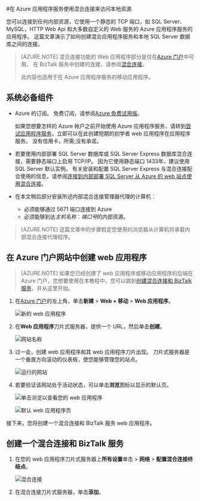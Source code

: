 <properties 
    pageTitle="在 Azure 应用程序服务使用混合连接来访问本地资源" 
    description="创建一个 web 应用程序在 Azure 应用程序服务和内部资源，它使用一个静态的 TCP 端口之间的连接" 
    services="app-service" 
    documentationCenter="" 
    authors="cephalin" 
    manager="wpickett" 
    editor="mollybos"/>

<tags 
    ms.service="app-service" 
    ms.workload="na" 
    ms.tgt_pltfrm="na" 
    ms.devlang="na" 
    ms.topic="article" 
    ms.date="02/03/2016" 
    ms.author="cephalin"/>

#<a name="access-on-premises-resources-using-hybrid-connections-in-azure-app-service"></a>在 Azure 应用程序服务使用混合连接来访问本地资源

您可以连接到任何内部资源，它使用一个静态的 TCP 端口，如 SQL Server、 MySQL，HTTP Web Api 和大多数自定义的 Web 服务的 Azure 应用程序服务的应用程序。 这篇文章演示了如何创建混合应用程序服务和本地 SQL Server 数据库之间的连接。

> [AZURE.NOTE] 混合连接功能的 Web 应用程序部分是仅在[Azure 门户](https://portal.azure.com)中可用。 在 BizTalk 服务中创建的连接，请参阅[混合连接](http://go.microsoft.com/fwlink/p/?LinkID=397274)。 
> 
> 此内容也适用于在 Azure 应用程序服务的移动应用程序。 

## <a name="prerequisites"></a>系统必备组件
- Azure 的订阅。 免费订阅，请参阅[Azure 免费试用版](https://azure.microsoft.com/pricing/free-trial/)。 
 
    如果您想要怎样的 Azure 帐户之前开始使用 Azure 应用程序服务，请转到[尝试应用程序服务](http://go.microsoft.com/fwlink/?LinkId=523751)，立即可以在此创建短期的初学者 web 应用程序在应用程序服务。 没有信用卡，所需;没有承诺。

- 若要使用内部部署 SQL Server 数据库或 SQL Server Express 数据库混合连接，需要静态端口上启用 TCP/IP。 因为它使用静态端口 1433年，建议使用 SQL Server 默认实例。 有关安装和配置 SQL Server Express 与混合连接配合使用的信息，请参阅[连接到内部部署 SQL Server 从 Azure 的 web 站点使用混合连接](http://go.microsoft.com/fwlink/?LinkID=397979)。

- 在本文稍后部分安装所述内部混合连接管理器代理的计算机︰

    - 必须能够通过 5671 端口连接到 Azure
    - 必须能够到达*主机名称*︰*端口号*的内部资源。 

> [AZURE.NOTE] 这篇文章中的步骤假定您使用的浏览器从计算机将承载内部混合连接代理程序。


## <a name="create-a-web-app-in-the-azure-portal"></a>在 Azure 门户网站中创建 web 应用程序 ##

> [AZURE.NOTE] 如果您已经创建了 web 应用程序或移动应用程序的后端在 Azure 门户，您想要使用在本教程中，您可以跳到[创建混合连接和 BizTalk 服务](#CreateHC)，并从这里开始。

1. 在[Azure 门户](https://portal.azure.com)的左上角，单击**新建** > **Web + 移动** > **Web 应用程序**。
    
    ![新的 web 应用程序][NewWebsite]
    
2. 在**Web 应用程序**刀片式服务器，提供一个 URL，然后单击**创建**。 
    
    ![网站名称][WebsiteCreationBlade]
    
3. 过一会，创建 web 应用程序和其 web 应用程序刀片出现。 刀片式服务器是一个垂直方向滚动的仪表板，使您能够管理您的站点。
    
    ![运行的网站][WebSiteRunningBlade]
    
4. 若要验证该网站处于活动状态，可以单击**浏览**图标以显示的默认页。
    
    ![单击浏览以查看您的 web 应用程序][Browse]
    
    ![默认 web 应用程序页][DefaultWebSitePage]
    
接下来，您将创建一个混合连接和 BizTalk 服务 web 应用程序。

<a name="CreateHC"></a>
## <a name="create-a-hybrid-connection-and-a-biztalk-service"></a>创建一个混合连接和 BizTalk 服务 ##

1. 在您的 web 应用程序刀片式服务器上**所有设置**单击 > **网络** > **配置混合连接终结点**。
    
    ![混合连接][CreateHCHCIcon]
    
2. 在混合连接刀片式服务器，单击**添加**。
    
    <!-- ![Add a hybrid connnection][CreateHCAddHC]
-->
    
3. 将打开**添加混合连接**刀片式服务器。  由于这是您第一次混合连接，预先选择的**新的混合连接**选项，并为您**创建混合连接**刀片式服务器打开。
    
    ![创建一个混合连接][TwinCreateHCBlades]
    
    在**创建混合连接刀片**具有︰
    - 对于**名称**提供连接的名称。
    - 对于**主机名**，请输入所需资源的内部计算机的名称。
    - 对于**端口**，请输入内部资源使用 (SQL Server 默认实例的 1433) 的端口号。
    - 单击**Biz 交谈服务**


4. 打开**创建的 BizTalk 服务**刀片式服务器。 为 BizTalk 服务，输入一个名称，然后单击**确定**。
    
    ![创建 BizTalk 服务][CreateHCCreateBTS]
    
    **创建的 BizTalk 服务**刀片式服务器关闭，您将返回到**创建混合连接**刀片式服务器。
    
5. 在创建混合连接刀片式服务器，请单击**确定**。 
    
    ![单击确定][CreateBTScomplete]
    
6. 当该过程完成后时，通知区域中的门户将通知您已成功创建该连接。
    < ！---托多

    在此步骤中，一切都将失败。 我无法试用门户中创建的 BizTalk 服务。 切换到经典的门户网站 （完整门户），并创建的 BizTalk 服务，但看起来没有使您可以连接它们完成创建混合连接步骤后，您将收到以下错误未能创建混合连接 RelecIoudHC。 名称空间 'Microsoft.BizTaIkServices 的 api 版本 2014年-06-01 中找不到的资源类型。
    
    该错误指示它找不到类型，而不是实例。
    ![成功通知][CreateHCSuccessNotification]
    -->
7. 在 web 应用程序的刀片，**混合连接**图标现在显示已创建了 1 个混合连接。
    
    ![创建一个混合连接][CreateHCOneConnectionCreated]
    
此时，您已完成云混合连接基础结构的重要组成部分。 接下来，您将创建相应的内部部分。

<a name="InstallHCM"></a>
## <a name="install-the-on-premises-hybrid-connection-manager-to-complete-the-connection"></a>安装内部混合连接管理器才能完成连接 ##

1. 在 web 应用程序的刀片式服务器，单击**所有设置** > **网络** > **配置混合连接终结点**。 
    
    ![混合的连接图标][HCIcon]
    
2. 在**混合连接**刀片式服务器，最近添加终结点的**状态**列中显示**未连接**。 单击要配置的连接。
    
    ![未连接][NotConnected]
    
    打开混合连接刀片式服务器。
    
    ![NotConnectedBlade][NotConnectedBlade]
    
3. 在刀片式服务器，单击**侦听器设置**。
    
    ![单击侦听器设置][ClickListenerSetup]
    
4. 打开刀片式服务器**混合连接属性**。 在**内部部署混合连接管理器**中，选择**要安装，请单击此处**。
    
    ![若要安装，请单击此处][ClickToInstallHCM]
    
5. 在应用程序运行安全警告对话框中，选择**运行**以继续。
    
    ![选择运行以继续][ApplicationRunWarning]
    
6.  在**用户帐户控制**对话框中，选择**是**。
    
    ![选择是][UAC]
    
7. 下载并安装用于您混合连接管理器。 
    
    ![安装][HCMInstalling]
    
8. 当安装完成时，单击**关闭**。
    
    ![单击关闭][HCMInstallComplete]
    
    在**混合连接**刀片式服务器，**状态**列现在显示**已连接**。 
    
    ![连接的状态][HCStatusConnected]

现在，混合连接基础结构已完成，可以创建一个混合应用程序，使用它。 

>[AZURE.NOTE]以下各节说明了如何与后端移动应用程序的.NET 项目使用混合连接。

## <a name="configure-the-mobile-app-net-backend-project-to-connect-to-the-sql-server-database"></a>移动应用程序的.NET 后端将项目配置为连接到 SQL Server 数据库

在应用程序服务移动应用程序的.NET 后端项目是只是 ASP.NET web 应用程序与其他的移动应用程序 SDK 安装和初始化。 若要为移动应用程序的后端使用 web 应用程序，您必须[下载并初始化移动应用程序的.NET 后端 SDK](../app-service-mobile/app-service-mobile-dotnet-backend-how-to-use-server-sdk.md#install-sdk)。  

用于移动应用程序，您还需要定义内部数据库的连接字符串和修改的后端，以使用此连接。 

1. 在解决方案资源管理器在 Visual Studio 中，打开您的移动应用程序的.NET 后端的 Web.config 文件，找到**connectionStrings**部分，添加一个新的 SqlClient 条目，如下所示，指向本地 SQL Server 数据库︰

        <add name="OnPremisesDBConnection"
         connectionString="Data Source=OnPremisesServer,1433;
         Initial Catalog=OnPremisesDB;
         User ID=HybridConnectionLogin;
         Password=<**secure_password**>;
         MultipleActiveResultSets=True"
         providerName="System.Data.SqlClient" />

    请记住，替换`<**secure_password**>` *HybridConnectionLogin*为您创建的密码与此字符串中。

3. 单击**保存**保存 Web.config 文件的 Visual Studio 中。

    > [AZURE.NOTE]在本地计算机上运行时使用此连接的设置。 Azure 中运行时，此设置将覆盖在门户中定义的连接设置。

4. 展开**模型**文件夹，然后打开数据模型文件中，在*Context.cs*中结束。

6. 修改**DbContext**实例构造函数传递值`OnPremisesDBConnection`基**DbContext**构造函数类似于下面的代码段︰

        public class hybridService1Context : DbContext
        {
            public hybridService1Context()
                : base("OnPremisesDBConnection")
            {
            }
        }

    服务现在将使用 SQL Server 数据库的新连接。

## <a name="update-the-mobile-app-backend-to-use-the-on-premises-connection-string"></a>更新移动应用程序后端要使用的内部连接字符串

接下来，您需要添加此新的连接字符串的应用程序设置，以便可以从 Azure 使用它。  

1. 回在[Azure 的门户网站](https://portal.azure.com)在您的移动应用程序的 web 应用程序后端代码，请单击**所有设置**，再选择**应用程序设置**。

3. 在**Web 应用程序设置**刀片式服务器，向下滚动到**连接字符串**并添加名为新的**SQL Server**连接字符串`OnPremisesDBConnection`类似的值与`Server=OnPremisesServer,1433;Database=OnPremisesDB;User ID=HybridConnectionsLogin;Password=<**secure_password**>`。

    更换`<**secure_password**>`与本地数据库的安全密码。

    ![内部数据库的连接字符串](./media/web-sites-hybrid-connection-get-started/set-sql-server-database-connection.png)

2. 按**保存**以保存的混合连接和您刚创建的连接字符串。

此时您可以重新发布服务器项目并测试与您现有的手机应用程序客户端的新连接。 将读取和写入使用混合连接的内部数据库数据。

<a name="NextSteps"></a>
## <a name="next-steps"></a>下一步行动 ##

- 有关创建 ASP.NET web 应用程序使用混合连接的信息，请参阅[连接到内部部署 SQL Server 从 Azure 的 web 站点使用混合连接](http://go.microsoft.com/fwlink/?LinkID=397979)。 

### <a name="additional-resources"></a>其他资源

[混合连接概述](http://go.microsoft.com/fwlink/p/?LinkID=397274)

[乔什扭转引入了混合连接 （频道 9 视频）](http://channel9.msdn.com/Shows/Azure-Friday/Josh-Twist-introduces-hybrid-connections)

[混合连接 web 站点](https://azure.microsoft.com/services/biztalk-services/)

[BizTalk 服务︰ 仪表板、 显示器、 比例、 配置和混合连接选项卡](../biztalk-services/biztalk-dashboard-monitor-scale-tabs.md)

[构建无缝应用程序可移植性 (视频频道 9) 与真实的混合云](http://channel9.msdn.com/events/TechEd/NorthAmerica/2014/DCIM-B323#fbid=)

[从 Azure 移动服务使用混合连接 （频道 9 视频） 连接到内部部署 SQL Server](http://channel9.msdn.com/Series/Windows-Azure-Mobile-Services/Connect-to-an-on-premises-SQL-Server-from-Azure-Mobile-Services-using-Hybrid-Connections)

## <a name="whats-changed"></a>会发生什么变化
* 有关更改网站为应用程序服务的指南，请参阅︰ [Azure 应用程序服务，并对现有的 Azure 服务及其影响](http://go.microsoft.com/fwlink/?LinkId=529714)

<!-- IMAGES -->
[New]:./media/web-sites-hybrid-connection-get-started/B01New.png
[NewWebsite]:./media/web-sites-hybrid-connection-get-started/B02NewWebsite.png
[WebsiteCreationBlade]:./media/web-sites-hybrid-connection-get-started/B03WebsiteCreationBlade.png
[WebSiteRunningBlade]:./media/web-sites-hybrid-connection-get-started/B04WebSiteRunningBlade.png
[Browse]:./media/web-sites-hybrid-connection-get-started/B05Browse.png
[DefaultWebSitePage]:./media/web-sites-hybrid-connection-get-started/B06DefaultWebSitePage.png
[CreateHCHCIcon]:./media/web-sites-hybrid-connection-get-started/C01CreateHCHCIcon.png
[CreateHCAddHC]:./media/web-sites-hybrid-connection-get-started/C02CreateHCAddHC.png
[TwinCreateHCBlades]:./media/web-sites-hybrid-connection-get-started/C03TwinCreateHCBlades.png
[CreateHCCreateBTS]:./media/web-sites-hybrid-connection-get-started/C04CreateHCCreateBTS.png
[CreateBTScomplete]:./media/web-sites-hybrid-connection-get-started/C05CreateBTScomplete.png
[CreateHCSuccessNotification]:./media/web-sites-hybrid-connection-get-started/C06CreateHCSuccessNotification.png
[CreateHCOneConnectionCreated]:./media/web-sites-hybrid-connection-get-started/C07CreateHCOneConnectionCreated.png
[HCIcon]:./media/web-sites-hybrid-connection-get-started/D01HCIcon.png
[NotConnected]:./media/web-sites-hybrid-connection-get-started/D02NotConnected.png
[NotConnectedBlade]:./media/web-sites-hybrid-connection-get-started/D03NotConnectedBlade.png
[ClickListenerSetup]:./media/web-sites-hybrid-connection-get-started/D04ClickListenerSetup.png
[ClickToInstallHCM]:./media/web-sites-hybrid-connection-get-started/D05ClickToInstallHCM.png
[ApplicationRunWarning]:./media/web-sites-hybrid-connection-get-started/D06ApplicationRunWarning.png
[UAC]:./media/web-sites-hybrid-connection-get-started/D07UAC.png
[HCMInstalling]:./media/web-sites-hybrid-connection-get-started/D08HCMInstalling.png
[HCMInstallComplete]:./media/web-sites-hybrid-connection-get-started/D09HCMInstallComplete.png
[HCStatusConnected]:./media/web-sites-hybrid-connection-get-started/D10HCStatusConnected.png
 